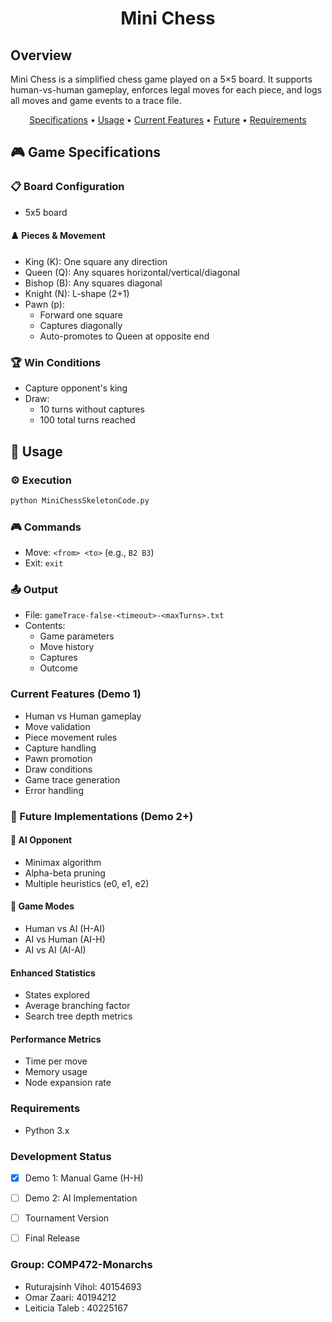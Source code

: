 <h1 align="center">Mini Chess</h1>

## Overview

Mini Chess is a simplified chess game played on a 5×5 board. It supports human-vs-human gameplay, enforces legal moves for each piece, and logs all moves and game events to a trace file.

<p align="center">
  <a href="#game-specifications">Specifications</a> •
  <a href="#usage">Usage</a> •
  <a href="#current-features">Current Features</a> •
  <a href="#future-implementations">Future</a> •
  <a href="#requirements">Requirements</a>
</p>

## 🎮 Game Specifications

### 📋 Board Configuration
- 5x5 board

#### ♟️ Pieces & Movement
- King (K): One square any direction 
- Queen (Q): Any squares horizontal/vertical/diagonal
- Bishop (B): Any squares diagonal
- Knight (N): L-shape (2+1)
- Pawn (p): 
  - Forward one square
  - Captures diagonally
  - Auto-promotes to Queen at opposite end

### 🏆 Win Conditions
- Capture opponent's king
- Draw:
  - 10 turns without captures
  - 100 total turns reached

## 🚀 Usage

### ⚙️ Execution
```bash
python MiniChessSkeletonCode.py
```
### 🎮 Commands
* Move: `<from> <to>` (e.g., `B2 B3`)
* Exit: `exit`

### 📤 Output
* File: `gameTrace-false-<timeout>-<maxTurns>.txt`
* Contents:
   * Game parameters
   * Move history
   * Captures
   * Outcome

### Current Features (Demo 1)
* Human vs Human gameplay
* Move validation
* Piece movement rules
* Capture handling
* Pawn promotion
* Draw conditions
* Game trace generation
* Error handling

### 🔮 Future Implementations (Demo 2+)

#### 🤖 AI Opponent
* Minimax algorithm
* Alpha-beta pruning
* Multiple heuristics (e0, e1, e2)

#### 🎲 Game Modes
* Human vs AI (H-AI)
* AI vs Human (AI-H)
* AI vs AI (AI-AI)

#### Enhanced Statistics
* States explored
* Average branching factor
* Search tree depth metrics

#### Performance Metrics
* Time per move
* Memory usage
* Node expansion rate

### Requirements
* Python 3.x

### Development Status
* [x] Demo 1: Manual Game (H-H)
* [ ] Demo 2: AI Implementation
* [ ] Tournament Version
* [ ] Final Release


### Group: COMP472-Monarchs
* Ruturajsinh Vihol: 40154693
* Omar Zaari: 40194212
* Leiticia Taleb : 40225167
